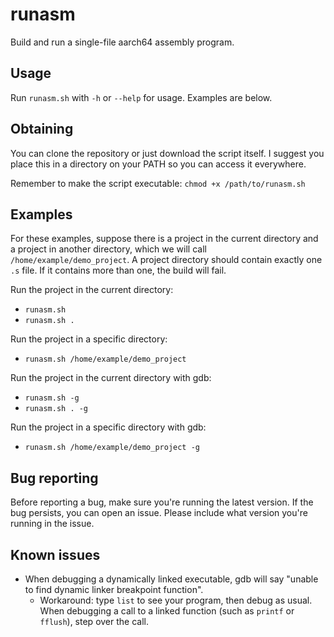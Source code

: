 # runasm

Build and run a single-file aarch64 assembly program.

## Usage

Run `runasm.sh` with `-h` or `--help` for usage.
Examples are below.

## Obtaining

You can clone the repository or just download the script itself.
I suggest you place this in a directory on your PATH so you can access it everywhere.

Remember to make the script executable: `chmod +x /path/to/runasm.sh`

## Examples

For these examples, suppose there is a project in the current directory and a project in another directory, which we will call `/home/example/demo_project`.
A project directory should contain exactly one `.s` file. If it contains more than one, the build will fail.

Run the project in the current directory:

- `runasm.sh`
- `runasm.sh .`

Run the project in a specific directory:

- `runasm.sh /home/example/demo_project`

Run the project in the current directory with gdb:

- `runasm.sh -g`
- `runasm.sh . -g`

Run the project in a specific directory with gdb:

- `runasm.sh /home/example/demo_project -g`

## Bug reporting

Before reporting a bug, make sure you're running the latest version.
If the bug persists, you can open an issue. Please include what version you're running in the issue.

## Known issues

- When debugging a dynamically linked executable, gdb will say "unable to find dynamic linker breakpoint function".
  - Workaround: type `list` to see your program, then debug as usual. When debugging a call to a linked function (such as `printf` or `fflush`), step over the call.
